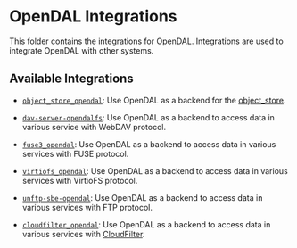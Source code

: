 # OpenDAL Integrations

This folder contains the integrations for OpenDAL. Integrations are used to integrate OpenDAL with other systems.

## Available Integrations

- [`object_store_opendal`](object_store/README.md): Use OpenDAL as a backend for the [object_store](https://docs.rs/object_store/latest/object_store/).

- [`dav-server-opendalfs`](dav-server/README.md): Use OpenDAL as a backend to access data in various service with WebDAV protocol.

- [`fuse3_opendal`](fuse3/README.md): Use OpenDAL as a backend to access data in various services with FUSE protocol.

- [`virtiofs_opendal`](virtiofs/README.md): Use OpenDAL as a backend to access data in various services with VirtioFS protocol.

- [`unftp-sbe-opendal`](unftp-sbe/README.md): Use OpenDAL as a backend to access data in various services with FTP protocol.

- [`cloudfilter_opendal`](cloudfilter/README.md): Use OpenDAL as a backend to access data in various services with [CloudFilter](https://learn.microsoft.com/en-us/windows/win32/api/_cloudapi/).
